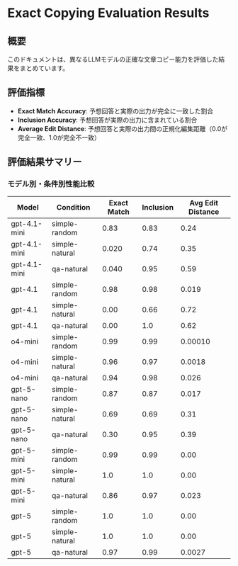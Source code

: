 # Exact Copying Evaluation Results

## 概要

このドキュメントは、異なるLLMモデルの正確な文章コピー能力を評価した結果をまとめています。

## 評価指標

- **Exact Match Accuracy**: 予想回答と実際の出力が完全に一致した割合
- **Inclusion Accuracy**: 予想回答が実際の出力に含まれている割合
- **Average Edit Distance**: 予想回答と実際の出力間の正規化編集距離（0.0が完全一致、1.0が完全不一致）

## 評価結果サマリー


### モデル別・条件別性能比較

| Model        | Condition       | Exact Match | Inclusion | Avg Edit Distance |
|--------------|----------------|-------------|-----------|-------------------|
| gpt-4.1-mini | simple-random  | 0.83        | 0.83      | 0.24              |
| gpt-4.1-mini | simple-natural | 0.020       | 0.74      | 0.35              |
| gpt-4.1-mini | qa-natural     | 0.040       | 0.95      | 0.59              |
| gpt-4.1      | simple-random  | 0.98        | 0.98      | 0.019             |
| gpt-4.1      | simple-natural | 0.00        | 0.66      | 0.72              |
| gpt-4.1      | qa-natural     | 0.00        | 1.0       | 0.62              |
| o4-mini      | simple-random  | 0.99        | 0.99      | 0.00010           |
| o4-mini      | simple-natural | 0.96        | 0.97      | 0.0018            |
| o4-mini      | qa-natural     | 0.94        | 0.98      | 0.026             |
| gpt-5-nano   | simple-random  | 0.87        | 0.87      | 0.017             |
| gpt-5-nano   | simple-natural | 0.69        | 0.69      | 0.31              |
| gpt-5-nano   | qa-natural     | 0.30        | 0.95      | 0.39              |
| gpt-5-mini   | simple-random  | 0.99        | 0.99      | 0.00              |
| gpt-5-mini   | simple-natural | 1.0         | 1.0       | 0.00              |
| gpt-5-mini   | qa-natural     | 0.86        | 0.97      | 0.023             |
| gpt-5        | simple-random  | 1.0         | 1.0       | 0.00              |
| gpt-5        | simple-natural | 1.0         | 1.0       | 0.00              |
| gpt-5        | qa-natural     | 0.97        | 0.99      | 0.0027            |